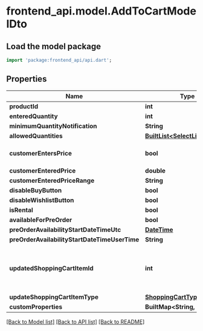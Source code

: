 # frontend_api.model.AddToCartModelDto

## Load the model package
```dart
import 'package:frontend_api/api.dart';
```

## Properties
Name | Type | Description | Notes
------------ | ------------- | ------------- | -------------
**productId** | **int** |  | [optional] 
**enteredQuantity** | **int** | qty | [optional] 
**minimumQuantityNotification** | **String** |  | [optional] 
**allowedQuantities** | [**BuiltList&lt;SelectListItemDto&gt;**](SelectListItemDto.md) |  | [optional] 
**customerEntersPrice** | **bool** | price entered by customers | [optional] 
**customerEnteredPrice** | **double** |  | [optional] 
**customerEnteredPriceRange** | **String** |  | [optional] 
**disableBuyButton** | **bool** |  | [optional] 
**disableWishlistButton** | **bool** |  | [optional] 
**isRental** | **bool** | rental | [optional] 
**availableForPreOrder** | **bool** | pre-order | [optional] 
**preOrderAvailabilityStartDateTimeUtc** | [**DateTime**](DateTime.md) |  | [optional] 
**preOrderAvailabilityStartDateTimeUserTime** | **String** |  | [optional] 
**updatedShoppingCartItemId** | **int** | updating existing shopping cart or wishlist item? | [optional] 
**updateShoppingCartItemType** | [**ShoppingCartType**](ShoppingCartType.md) |  | [optional] 
**customProperties** | **BuiltMap&lt;String, String&gt;** |  | [optional] 

[[Back to Model list]](../README.md#documentation-for-models) [[Back to API list]](../README.md#documentation-for-api-endpoints) [[Back to README]](../README.md)


